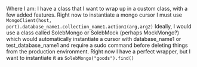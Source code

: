 Where I am: I have a class that I want to wrap up in a custom class, with a few added features. Right now to instantiate a mongo cursor I must use `MongoClient(host, port).database_name1.collection_name1.action1(arg,arg2)`
Ideally, I would use a class called SolebMongo or SolebMock (perhaps MockMongo?) which would automatically instantiate a cursor with database_name1 or test_database_name1 and require a sudo command before deleting things from the production environment.  Right now I have a perfect wrapper, but I want to instantiate it as `SolebMongo("goods").find()`

